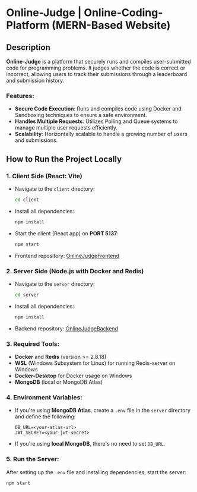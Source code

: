 # Online-Judge | Online-Coding-Platform (MERN-Based Website)

## Description
**Online-Judge** is a platform that securely runs and compiles user-submitted code for programming problems. It judges whether the code is correct or incorrect, allowing users to track their submissions through a leaderboard and submission history.

### Features:
- **Secure Code Execution**: Runs and compiles code using Docker and Sandboxing techniques to ensure a safe environment.
- **Handles Multiple Requests**: Utilizes Polling and Queue systems to manage multiple user requests efficiently.
- **Scalability**: Horizontally scalable to handle a growing number of users and submissions.

## How to Run the Project Locally

### 1. **Client Side (React: Vite)**

   - Navigate to the `client` directory:
     ```bash
     cd client
     ```
   - Install all dependencies:
     ```bash
     npm install
     ```
   - Start the client (React app) on **PORT 5137**:
     ```bash
     npm start
     ```
   - Frontend repository: [OnlineJudgeFrontend](https://github.com/sayed-amin/OnlineJudgeFrontend)

### 2. **Server Side (Node.js with Docker and Redis)**

   - Navigate to the `server` directory:
     ```bash
     cd server
     ```
   - Install all dependencies:
     ```bash
     npm install
     ```
   - Backend repository: [OnlineJudgeBackend](https://github.com/sayed-amin/OnlineJudgeBackend)

### 3. **Required Tools:**
   - **Docker** and **Redis** (version >= 2.8.18)
   - **WSL** (Windows Subsystem for Linux) for running Redis-server on Windows
   - **Docker-Desktop** for Docker usage on Windows
   - **MongoDB** (local or MongoDB Atlas)

### 4. **Environment Variables:**
   
   - If you're using **MongoDB Atlas**, create a `.env` file in the `server` directory and define the following:
     ```env
     DB_URL=<your-atlas-url>
     JWT_SECRET=<your-jwt-secret>
     ```

   - If you're using **local MongoDB**, there's no need to set `DB_URL`.

### 5. **Run the Server:**
   
   After setting up the `.env` file and installing dependencies, start the server:
   ```bash
   npm start
